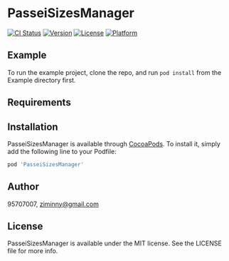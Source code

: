 # PasseiSizesManager

[![CI Status](https://img.shields.io/travis/95707007/PasseiSizesManager.svg?style=flat)](https://travis-ci.org/95707007/PasseiSizesManager)
[![Version](https://img.shields.io/cocoapods/v/PasseiSizesManager.svg?style=flat)](https://cocoapods.org/pods/PasseiSizesManager)
[![License](https://img.shields.io/cocoapods/l/PasseiSizesManager.svg?style=flat)](https://cocoapods.org/pods/PasseiSizesManager)
[![Platform](https://img.shields.io/cocoapods/p/PasseiSizesManager.svg?style=flat)](https://cocoapods.org/pods/PasseiSizesManager)

## Example

To run the example project, clone the repo, and run `pod install` from the Example directory first.

## Requirements

## Installation

PasseiSizesManager is available through [CocoaPods](https://cocoapods.org). To install
it, simply add the following line to your Podfile:

```ruby
pod 'PasseiSizesManager'
```

## Author

95707007, ziminny@gmail.com

## License

PasseiSizesManager is available under the MIT license. See the LICENSE file for more info.
